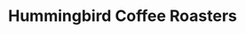 ---
title: "Hummingbird Coffee Roasters"
url: /christchurch/hummingbird-coffee-roasters/
shop: Kaffee
---
